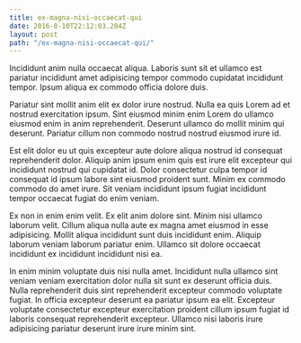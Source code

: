 ```yaml
---
title: ex-magna-nisi-occaecat-qui
date: 2016-8-10T22:12:03.284Z
layout: post
path: "/ex-magna-nisi-occaecat-qui/"
---
```


Incididunt anim nulla occaecat aliqua. Laboris sunt sit et ullamco est pariatur incididunt amet adipisicing tempor commodo cupidatat incididunt tempor. Ipsum aliqua ex commodo officia dolore duis.

Pariatur sint mollit anim elit ex dolor irure nostrud. Nulla ea quis Lorem ad et nostrud exercitation ipsum. Sint eiusmod minim enim Lorem do ullamco eiusmod enim in anim reprehenderit. Deserunt ullamco do mollit minim qui deserunt. Pariatur cillum non commodo nostrud nostrud eiusmod irure id.

Est elit dolor eu ut quis excepteur aute dolore aliqua nostrud id consequat reprehenderit dolor. Aliquip anim ipsum enim quis est irure elit excepteur qui incididunt nostrud qui cupidatat id. Dolor consectetur culpa tempor id consequat id ipsum labore sint eiusmod proident sunt. Minim ex commodo commodo do amet irure. Sit veniam incididunt ipsum fugiat incididunt tempor occaecat fugiat do enim veniam.

Ex non in enim enim velit. Ex elit anim dolore sint. Minim nisi ullamco laborum velit. Cillum aliqua nulla aute ex magna amet eiusmod in esse adipisicing. Mollit aliqua incididunt sunt duis incididunt enim. Aliquip laborum veniam laborum pariatur enim. Ullamco sit dolore occaecat incididunt ex incididunt incididunt nisi ea.

In enim minim voluptate duis nisi nulla amet. Incididunt nulla ullamco sint veniam veniam exercitation dolor nulla sit sunt ex deserunt officia duis. Nulla reprehenderit duis sint reprehenderit excepteur commodo voluptate fugiat. In officia excepteur deserunt ea pariatur ipsum ea elit. Excepteur voluptate consectetur excepteur exercitation proident cillum ipsum fugiat id laboris consequat reprehenderit excepteur. Ullamco nisi laboris irure adipisicing pariatur deserunt irure irure minim sint.